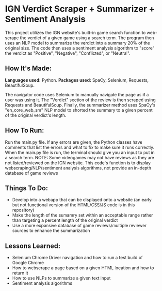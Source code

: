 # IGN Verdict Scraper + Summarizer + Sentiment Analysis
This project utilizes the IGN website's built-in game search function to web-scrape the verdict of a given game using a search term. The program then uses an NLP model to summarize the verdict into a summary 20% of the original size. The code then uses a sentiment analysis algorithm to "score" the verdict as "Positive", "Negative", "Conflicted", or "Neutral".

## How It's Made:

**Languages used:** Python.
**Packages used:** SpaCy, Selenium, Requests, BeautifulSoup.

The navigator code uses Selenium to manually navigate the page as if a user was using it. The "Verdict" section of the review is then scraped using Requests and BeautifulSoup. Finally, the summarizer method uses SpaCy's "en_core_web_sm" NLP model to shorted the summary to a given percent of the original verdict's length.

## How To Run:

Run the main.py file. If any errors are given, the Python classes have comments that list the errors and what to fix to make sure it runs correctly. When the main.py file is run, the terminal should give you an input to put in a search term. NOTE: Some videogames may not have reviews as they are not listed/reviewed on the IGN website. This code's function is to display webscraping/NLP/sentiment analysis algorithms, not provide an in-depth database of game reviews

## Things To Do:

- Develop into a webapp that can be displayed onto a website (an early but not functional version of the HTML/CSS/JS code is in this repository)
- Make the length of the sumamry set within an acceptable range rather than targeting a percent length of the original verdict
- Use a more expansive database of game reviews/multiple reviewer sources to enhance the summarization

## Lessons Learned:

- Selenium Chrome Driver navigation and how to run a test build of Google Chrome
- How to webscrape a page based on a given HTML location and how to return it
- How to use NLPs to summarize a given text input
- Sentiment analysis algorithms